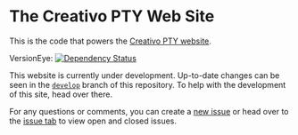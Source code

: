 # The Creativo PTY Web Site

This is the code that powers the [Creativo PTY website][site].

VersionEye: [![Dependency Status](https://www.versioneye.com/user/projects/57180f06fcd19a0051855f82/badge.svg?style=flat)](https://www.versioneye.com/user/projects/57180f06fcd19a0051855f82)

This website is currently under development. Up-to-date changes can be seen in
the [`develop`][develop-branch] branch of this repository. To help with the
development of this site, head over there.

For any questions or comments, you can create a [new issue][new-issue] or head
over to the [issue tab][issue] to view open and closed issues.

[site]: http://creativopty.com "Creativo PTY"
[develop-branch]: https://github.com/creativo-pty/creativo-pty-website/tree/develop "Development Branch"
[new-issue]: https://github.com/creativo-pty/creativo-pty-website/issues/new "New Issues"
[issue]: https://github.com/creativo-pty/creativo-pty-website/issues "Issues"
